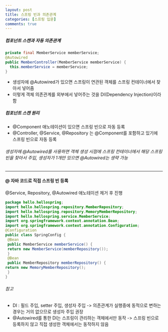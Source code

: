 ```yaml
---
layout: post
title: 스프링 빈과 의존관계
categories: [스프링 입문]
comments: true
---
```


##### 컴포넌트 스캔과 자동 의존관계

``` java
private final MemberService memberService;
@Autowired
public MemberController(MemberService memberService) {
  this.memberService = memberService;
}
```

* 생성자에 @Autowired가 있으면 스프링이 연관된 객체를 스프링 컨테이너에서 찾아서 넣어줌
* 이렇게 객체 의존관계를 외부에서 넣어주는 것을 DI(Dependency Injection)이라 함

##### 컴포넌트 스캔 원리
* @Component 애노테이션이 있으면 스프링 빈으로 자동 등록
* @Controller, @Service, @Repository 는 @Component를 포함하고 있기에 스프링 빈으로 자동 등록

###### 생성자에 @Autowired를 사용하면 객체 생성 시점에 스프링 컨테이너에서 해당 스프링 빈을 찾아서 주입, 생성자가 1개만 있으면 @Autowired는 생략 가능

-------

#### @ 자바 코드로 직접 스프링 빈 등록
@Service, Repository, @Autowired 애노테이션 제거 후 진행

``` java
package hello.hellospring;
import hello.hellospring.repository.MemberRepository;
import hello.hellospring.repository.MemoryMemberRepository;
import hello.hellospring.service.MemberService;
import org.springframework.context.annotation.Bean;
import org.springframework.context.annotation.Configuration;
@Configuration
public class SpringConfig {
 @Bean
 public MemberService memberService() {
 return new MemberService(memberRepository());
 }
 @Bean
 public MemberRepository memberRepository() {
return new MemoryMemberRepository();
 }
}
```
###### 참고 
* DI : 필드 주입, setter 주입, 생성자 주입 -> 의존관계가 실행중에 동적으로 변하는 경우는 거의 없으므로 생성자 주입 권장
* @Autowired를 통한 DI는 스프링이 관리하는 객체에서만 동작 -> 스프링 빈으로 등록하지 않고 직접 생성한 객체에서는 동작하지 않음
